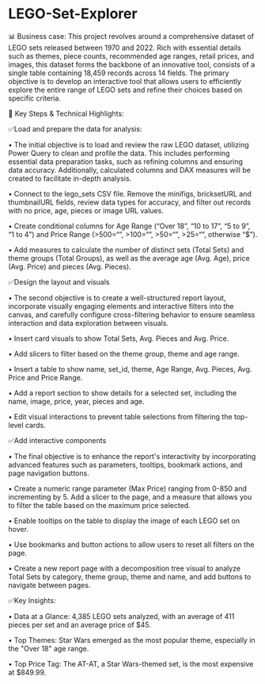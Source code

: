 # LEGO-Set-Explorer
📊 Business case: This project revolves around a comprehensive dataset of LEGO sets released between 1970 and 2022. Rich with essential details such as themes, piece counts, recommended age ranges, retail prices, and images, this dataset forms the backbone of an innovative tool, consists of a single table containing 18,459 records across 14 fields. The primary objective is to develop an interactive tool that allows users to efficiently explore the entire range of LEGO sets and refine their choices based on specific criteria.

🔹 Key Steps & Technical Highlights: 

✅Load and prepare the data for analysis:

•	The initial objective is to load and review the raw LEGO dataset, utilizing Power Query to clean and profile the data. This includes performing essential data preparation tasks, such as refining columns and ensuring data accuracy. Additionally, calculated columns and DAX measures will be created to facilitate in-depth analysis.

•	Connect to the lego_sets CSV file. Remove the minifigs, bricksetURL and thumbnailURL fields, review data types for accuracy, and filter out records with no price, age, pieces or image URL values.

•	Create conditional columns for Age Range (“Over 18”, “10 to 17”, “5 to 9”, “1 to 4”) and Price Range (>$500 = “$”, >$100 = “$”, >$50 = “$”, >$25 = “$”, otherwise “$”).

•	Add measures to calculate the number of distinct sets (Total Sets) and theme groups (Total Groups), as well as the average age (Avg. Age), price (Avg. Price) and pieces (Avg. Pieces).

✅Design the layout and visuals

•	The second objective is to create a well-structured report layout, incorporate visually engaging elements and interactive filters into the canvas, and carefully configure cross-filtering behavior to ensure seamless interaction and data exploration between visuals.

•	Insert card visuals to show Total Sets, Avg. Pieces and Avg. Price.

•	Add slicers to filter based on the theme group, theme and age range.

•	Insert a table to show name, set_id, theme, Age Range, Avg. Pieces, Avg. Price and Price Range.

•	Add a report section to show details for a selected set, including the name, image, price, year, pieces and age.

•	Edit visual interactions to prevent table selections from filtering the top-level cards.

✅Add interactive components

•	The final objective is to enhance the report's interactivity by incorporating advanced features such as parameters, tooltips, bookmark actions, and page navigation buttons.

•	Create a numeric range parameter (Max Price) ranging from 0-850 and incrementing by 5. Add a slicer to the page, and a measure that allows you to filter the table based on the maximum price selected.

•	Enable tooltips on the table to display the image of each LEGO set on hover.

•	Use bookmarks and button actions to allow users to reset all filters on the page.

•	Create a new report page with a decomposition tree visual to analyze Total Sets by category, theme group, theme and name, and add buttons to navigate between pages.

✅Key Insights: 

•	Data at a Glance: 4,385 LEGO sets analyzed, with an average of 411 pieces per set and an average price of $45.

•	Top Themes: Star Wars emerged as the most popular theme, especially in the "Over 18" age range.

•	Top Price Tag: The AT-AT, a Star Wars-themed set, is the most expensive at $849.99.
